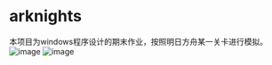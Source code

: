 # arknights
本项目为windows程序设计的期末作业，按照明日方舟某一关卡进行模拟。
![image](https://github.com/user-attachments/assets/d58ff549-b8b4-4c0f-aa04-79217318764e)
![image](https://github.com/user-attachments/assets/5616b515-e181-45bb-9d0b-39cb73b8da78)
